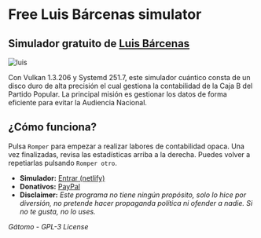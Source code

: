 
# Free Luis Bárcenas simulator
## Simulador gratuito de [Luis Bárcenas](https://es.wikipedia.org/wiki/Luis_B%C3%A1rcenas)
![luis](https://cdn.discordapp.com/attachments/707537070641381438/1036754853701103626/luis.jpg)

Con Vulkan 1.3.206 y Systemd 251.7, este simulador cuántico consta de un disco duro de alta precisión el cual gestiona la contabilidad de la Caja B del Partido Popular. La principal misión es gestionar los datos de forma eficiente para evitar la Audiencia Nacional.

## ¿Cómo funciona?
Pulsa `Romper` para empezar a realizar labores de contabilidad opaca. Una vez finalizadas, revisa las estadísticas arriba a la derecha. Puedes volver a repetiarlas pulsando `Romper otro`.

- **Simulador:** [Entrar (netlify)](https://luisbarcenas.netlify.app/)
- **Donativos:** [PayPal](https://paypal.me/gatomooficial)
- **Disclaimer:** *Este programa no tiene ningún propósito, solo lo hice por diversión, no pretende hacer propaganda política ni ofender a nadie. Si no te gusta, no lo uses.*



*Gátomo - GPL-3 License*

